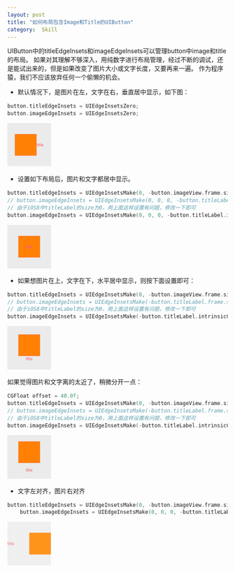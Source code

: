 ```yaml
---
layout: post
title: "如何布局包含Image和Title的UIButton"
category:  Skill
---
```

UIButton中的titleEdgeInsets和imageEdgeInsets可以管理button中image和title的布局。
如果对其理解不够深入，用纯数字进行布局管理，经过不断的调试，还是能试出来的，但是如果改变了图片大小或文字长度，又要再来一遍。
作为程序猿，我们不应该放弃任何一个偷懒的机会。

- 默认情况下，是图片在左，文字在右，垂直居中显示，如下图：

```Objective-C
button.titleEdgeInsets = UIEdgeInsetsZero;
button.imageEdgeInsets = UIEdgeInsetsZero;
```  

![1](/images/button-layout-with-image-and-title/1.png)

- 设置如下布局后，图片和文字都居中显示。

```Objective-C
button.titleEdgeInsets = UIEdgeInsetsMake(0, -button.imageView.frame.size.width, 0, 0);
// button.imageEdgeInsets = UIEdgeInsetsMake(0, 0, 0, -button.titleLabel.frame.size.width);
// 由于iOS8中titleLabel的size为0，用上面这样设置有问题，修改一下即可
button.imageEdgeInsets = UIEdgeInsetsMake(0, 0, 0, -button.titleLabel.intrinsicContentSize.width);
```

![2](/images/button-layout-with-image-and-title/2.png)

- 如果想图片在上，文字在下，水平居中显示，则按下面设置即可：  

```Objective-C
button.titleEdgeInsets = UIEdgeInsetsMake(0, -button.imageView.frame.size.width, -button.imageView.frame.size.height, 0);
// button.imageEdgeInsets = UIEdgeInsetsMake(-button.titleLabel.frame.size.height, 0, 0, -button.titleLabel.frame.size.width);
// 由于iOS8中titleLabel的size为0，用上面这样设置有问题，修改一下即可
button.imageEdgeInsets = UIEdgeInsetsMake(-button.titleLabel.intrinsicContentSize.height, 0, 0, -button.titleLabel.intrinsicContentSize.width);
```

![3](/images/button-layout-with-image-and-title/3.png)

如果觉得图片和文字离的太近了，稍微分开一点：  

```Objective-C
CGFloat offset = 40.0f;
button.titleEdgeInsets = UIEdgeInsetsMake(0, -button.imageView.frame.size.width, -button.imageView.frame.size.height-offset/2, 0);
// button.imageEdgeInsets = UIEdgeInsetsMake(-button.titleLabel.frame.size.height-offset/2, 0, 0, -button.titleLabel.frame.size.width);
// 由于iOS8中titleLabel的size为0，用上面这样设置有问题，修改一下即可
button.imageEdgeInsets = UIEdgeInsetsMake(-button.titleLabel.intrinsicContentSize.height-offset/2, 0, 0, -button.titleLabel.intrinsicContentSize.width);
```

![4](/images/button-layout-with-image-and-title/4.png)

- 文字左对齐，图片右对齐

```Objective-C
button.titleEdgeInsets = UIEdgeInsetsMake(0, -button.imageView.frame.size.width - button.frame.size.width + button.titleLabel.intrinsicContentSize.width, 0, 0);
    button.imageEdgeInsets = UIEdgeInsetsMake(0, 0, 0, -button.titleLabel.frame.size.width - button.frame.size.width + button.imageView.frame.size.width);
```

![5](/images/button-layout-with-image-and-title/5.png)
